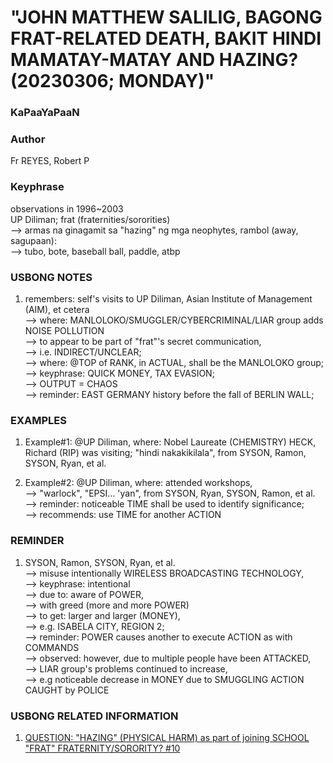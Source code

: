 # "JOHN MATTHEW SALILIG, BAGONG FRAT-RELATED DEATH, BAKIT HINDI MAMATAY-MATAY AND HAZING? (20230306; MONDAY)"

### KaPaaYaPaaN

### Author

Fr REYES, Robert P 

### Keyphrase

observations in 1996~2003<br/>
UP Diliman; frat (fraternities/sororities)<br/>
--> armas na ginagamit sa "hazing" ng mga neophytes, rambol (away, sagupaan):<br/>
--> tubo, bote, baseball ball, paddle, atbp


### USBONG NOTES

1) remembers: self's visits to UP Diliman, Asian Institute of Management (AIM), et cetera<br/>
--> where: MANLOLOKO/SMUGGLER/CYBERCRIMINAL/LIAR group adds NOISE POLLUTION<br/> 
--> to appear to be part of "frat"'s secret communication,<br/>
--> i.e. INDIRECT/UNCLEAR; <br/>
--> where: @TOP of RANK, in ACTUAL, shall be the MANLOLOKO group;<br/>
--> keyphrase: QUICK MONEY, TAX EVASION;<br/>
--> OUTPUT = CHAOS<br/>
--> reminder: EAST GERMANY history before the fall of BERLIN WALL;

### EXAMPLES

1) Example#1: @UP Diliman, where: Nobel Laureate (CHEMISTRY) HECK, Richard (RIP) was visiting; "hindi nakakikilala", from SYSON, Ramon, SYSON, Ryan, et al.

2) Example#2: @UP Diliman, where: attended workshops,<br/>
--> "warlock", "EPSI... 'yan", from SYSON, Ryan, SYSON, Ramon, et al.<br/>
--> reminder: noticeable TIME shall be used to identify significance;<br/>
--> recommends: use TIME for another ACTION

### REMINDER

1) SYSON, Ramon, SYSON, Ryan, et al.<br/>
--> misuse intentionally WIRELESS BROADCASTING TECHNOLOGY,<br/>
--> keyphrase: intentional<br/>
--> due to: aware of POWER,<br/>
--> with greed (more and more POWER)<br/>
--> to get: larger and larger (MONEY),<br/>
--> e.g. ISABELA CITY, REGION 2;<br/>
--> reminder: POWER causes another to execute ACTION as with COMMANDS<br/>
--> observed: however, due to multiple people have been ATTACKED,<br/>
--> LIAR group's problems continued to increase,<br/>
--> e.g noticeable decrease in MONEY due to SMUGGLING ACTION CAUGHT by POLICE

### USBONG RELATED INFORMATION

1)  [QUESTION: "HAZING" (PHYSICAL HARM) as part of joining SCHOOL "FRAT" FRATERNITY/SORORITY? #10](https://github.com/usbong/school/issues/10)
